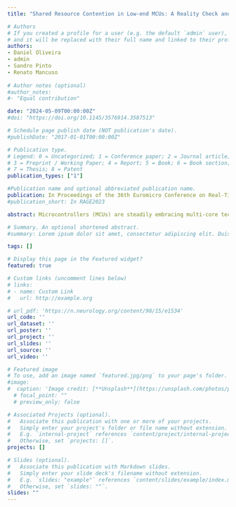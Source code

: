 ```yaml
---
title: "Shared Resource Contention in Low-end MCUs: A Reality Check and the Quest for Timeliness"

# Authors
# If you created a profile for a user (e.g. the default `admin` user), write the username (folder name) here 
# and it will be replaced with their full name and linked to their profile.
authors:
- Daniel Oliveira
- admin
- Sandro Pinto
- Renato Mancuso
  
# Author notes (optional)
#author_notes:
#- "Equal contribution"

date: "2024-05-09T00:00:00Z"
#doi: "https://doi.org/10.1145/3576914.3587513"

# Schedule page publish date (NOT publication's date).
#publishDate: "2017-01-01T00:00:00Z"

# Publication type.
# Legend: 0 = Uncategorized; 1 = Conference paper; 2 = Journal article;
# 3 = Preprint / Working Paper; 4 = Report; 5 = Book; 6 = Book section;
# 7 = Thesis; 8 = Patent
publication_types: ["1"]

#Publication name and optional abbreviated publication name.
publication: In Proceedings of the 36th Euromicro Conference on Real-Time Systems (ECRTS) July 2024, Lille, France
#publication_short: In RAGE2023

abstract: Microcontrollers (MCUs) are steadily embracing multi-core technology to meet growing performance demands. This trend marks a shift from their traditionally simple, deterministic designs to more complex and inherently less predictable architectures. While shared resource contention is well-studied in mid to high-end embedded systems, the emergence of multi-core architectures in MCUs introduces unique challenges and characteristics that existing research has not fully explored. In this paper, we conduct an in-depth investigation of both mainstream and next-generation MCU-based platforms, aiming to identify the sources of contention on systems typically lacking these problems. We empirically demonstrate substantial contention effects across different MCU architectures (i.e., from single- to multi-core configurations), highlighting significant application slowdowns. Notably, we observe that slowdowns can reach several orders of magnitude, with the most extreme cases showing up to a 3800x (times, not percent) increase in execution time. To address these issues, we propose and evaluate uTPArtc, a novel mechanism designed for Timely Progress Assessment (TPA) and TPA-based runtime control specifically tailored to MCUs. uTPArtc is an MCU-specialized TPA-based mechanism that leverages hardware facilities widely available in commercial off-the-shelf MCUs (i.e., hardware breakpoints and cycle counters) to successfully monitor applications' progress, detect, and mitigate timing violations. Our results demonstrate that uTPArtc effectively manages performance degradation due to interference, requiring only minimal modifications to the build pipeline and no changes 

# Summary. An optional shortened abstract.
#summary: Lorem ipsum dolor sit amet, consectetur adipiscing elit. Duis posuere tellus ac convallis placerat. Proin tincidunt magna sed ex sollicitudin condimentum.

tags: []

# Display this page in the Featured widget?
featured: true

# Custom links (uncomment lines below)
# links:
# - name: Custom Link
#   url: http://example.org

# url_pdf: 'https://n.neurology.org/content/98/15/e1534'
url_code: ''
url_dataset: ''
url_poster: ''
url_project: ''
url_slides: ''
url_source: ''
url_video: ''

# Featured image
# To use, add an image named `featured.jpg/png` to your page's folder. 
#image:
#  caption: 'Image credit: [**Unsplash**](https://unsplash.com/photos/pLCdAaMFLTE)'
  # focal_point: ""
  # preview_only: false

# Associated Projects (optional).
#   Associate this publication with one or more of your projects.
#   Simply enter your project's folder or file name without extension.
#   E.g. `internal-project` references `content/project/internal-project/index.md`.
#   Otherwise, set `projects: []`.
projects: []

# Slides (optional).
#   Associate this publication with Markdown slides.
#   Simply enter your slide deck's filename without extension.
#   E.g. `slides: "example"` references `content/slides/example/index.md`.
#   Otherwise, set `slides: ""`.
slides: "" 
---
```

